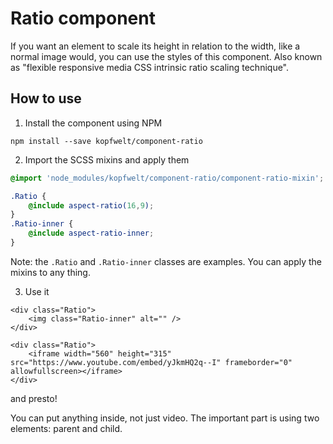 # Ratio component

If you want an element to scale its height in relation to the width, like a normal image would, you can use the styles of this component. Also known as "flexible responsive media CSS intrinsic ratio scaling technique".

## How to use

1) Install the component using NPM

```
npm install --save kopfwelt/component-ratio
```

2) Import the SCSS mixins and apply them

```scss
@import 'node_modules/kopfwelt/component-ratio/component-ratio-mixin';

.Ratio {
	@include aspect-ratio(16,9);
}
.Ratio-inner {
	@include aspect-ratio-inner;
}
```

Note: the `.Ratio` and `.Ratio-inner` classes are examples. You can apply the mixins to any thing.

3) Use it

```markup
<div class="Ratio">
	<img class="Ratio-inner" alt="" />
</div>

<div class="Ratio">
	<iframe width="560" height="315" src="https://www.youtube.com/embed/yJkmHQ2q--I" frameborder="0" allowfullscreen></iframe>
</div>
```

and presto!

You can put anything inside, not just video. The important part is using two elements: parent and child.
